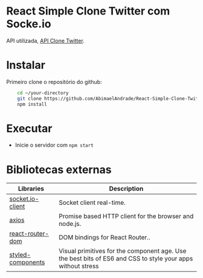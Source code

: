 # React Simple Clone Twitter com Socke.io

API utilizada, [API Clone Twitter](https://github.com/AbimaelAndrade/simple-api-clone-twittrer-nodejs-socket-io.git). 

# Instalar

Primeiro clone o repositório do github:
```bash
    cd ~/your-directory
    git clone https://github.com/AbimaelAndrade/React-Simple-Clone-Twitter-Socke-io.git ./
    npm install
``` 

# Executar

* Inicie o servidor com `npm start`

# Bibliotecas externas

Libraries | Description
---------- | -------------
[socket.io-client](https://www.npmjs.com/package/socket.io) | Socket client real-time.
[axios](https://www.npmjs.com/package/axios) | Promise based HTTP client for the browser and node.js.
[react-router-dom](https://www.npmjs.com/package/react-router-dom) | DOM bindings for React Router..
[styled-components](https://www.npmjs.com/package/styled-components) | Visual primitives for the component age. Use the best bits of ES6 and CSS to style your apps without stress 
